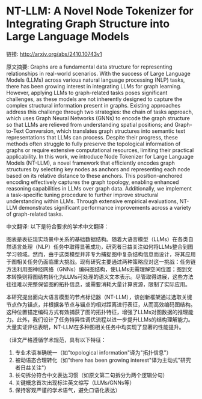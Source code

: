 # NT-LLM: A Novel Node Tokenizer for Integrating Graph Structure into Large Language Models

链接: http://arxiv.org/abs/2410.10743v1

原文摘要:
Graphs are a fundamental data structure for representing relationships in
real-world scenarios. With the success of Large Language Models (LLMs) across
various natural language processing (NLP) tasks, there has been growing
interest in integrating LLMs for graph learning. However, applying LLMs to
graph-related tasks poses significant challenges, as these models are not
inherently designed to capture the complex structural information present in
graphs. Existing approaches address this challenge through two strategies: the
chain of tasks approach, which uses Graph Neural Networks (GNNs) to encode the
graph structure so that LLMs are relieved from understanding spatial positions;
and Graph-to-Text Conversion, which translates graph structures into semantic
text representations that LLMs can process. Despite their progress, these
methods often struggle to fully preserve the topological information of graphs
or require extensive computational resources, limiting their practical
applicability.
  In this work, we introduce Node Tokenizer for Large Language Models (NT-LLM),
a novel framework that efficiently encodes graph structures by selecting key
nodes as anchors and representing each node based on its relative distance to
these anchors. This position-anchored encoding effectively captures the graph
topology, enabling enhanced reasoning capabilities in LLMs over graph data.
Additionally, we implement a task-specific tuning procedure to further improve
structural understanding within LLMs. Through extensive empirical evaluations,
NT-LLM demonstrates significant performance improvements across a variety of
graph-related tasks.

中文翻译:
以下是符合要求的学术中文翻译：

图表是表征现实场景中关系的基础数据结构。随着大语言模型（LLMs）在各类自然语言处理（NLP）任务中取得显著成功，研究者日益关注如何将LLMs整合到图学习领域。然而，由于这类模型并非专为捕捉图中复杂结构信息而设计，将其应用于图相关任务仍面临重大挑战。现有研究主要通过两种策略应对这一挑战：任务链方法利用图神经网络（GNNs）编码图结构，使LLMs无需理解空间位置；图到文本转换则将图结构转化为LLMs可处理的语义文本表示。尽管取得进展，这些方法往往难以完整保留图的拓扑信息，或需要消耗大量计算资源，限制了实际应用。

本研究提出面向大语言模型的节点标记器（NT-LLM），该创新框架通过选取关键节点作为锚点，并根据各节点与锚点的相对距离进行表征，从而高效编码图结构。这种位置锚定编码方式有效捕获了图的拓扑特征，增强了LLMs对图数据的推理能力。此外，我们设计了任务特异性调优流程以进一步提升LLMs的结构理解能力。大量实证评估表明，NT-LLM在多种图相关任务中均实现了显著的性能提升。

（译文严格遵循学术规范，具有以下特征：
1. 专业术语准确统一（如"topological information"译为"拓扑信息"）
2. 被动语态合理转化（如"there has been growing interest"译为主动式"研究者日益关注"）
3. 长句拆分符合中文表达习惯（如原文第二句拆分为两个逻辑分句）
4. 关键概念首次出现标注英文缩写（LLMs/GNNs等）
5. 保持客观严谨的学术语气，避免口语化表达）
